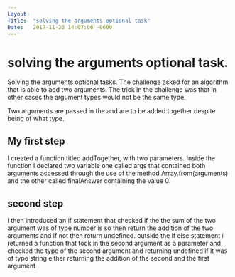 ```yaml
---
Layout:	
Title:	"solving the arguments optional task"
Date:	2017-11-23 14:07:06 -0600
---
```


# solving the arguments optional task.
Solving the arguments optional tasks.
The challenge asked for an algorithm that is able to add two arguments.
The trick in the challenge was that in other cases the argument types would not be the same type.

Two arguments are passed in the and are to be added together despite being of what type.

## My first step
 I created a function titled addTogether, with two parameters.
 Inside the function I declared two variable one called args that contained both arguments accessed through the use of the method Array.from(arguments) and the other called finalAnswer containing the value 0.
## second step 
I then introduced an if statement that checked if the the sum of the two argument was of type number is so then return the addition of the two arguments and if not then return undefined.
 outside the if else statement i returned a function that took in the second argument as a parameter and checked the type of the second argument and returning undefined if it was of type string either returning the addition of the second and the first argument
